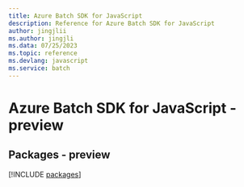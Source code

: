 ```yaml
---
title: Azure Batch SDK for JavaScript
description: Reference for Azure Batch SDK for JavaScript
author: jingjlii
ms.author: jingjli
ms.data: 07/25/2023
ms.topic: reference
ms.devlang: javascript
ms.service: batch
---
```

# Azure Batch SDK for JavaScript - preview
## Packages - preview
[!INCLUDE [packages](batch-index.md)]